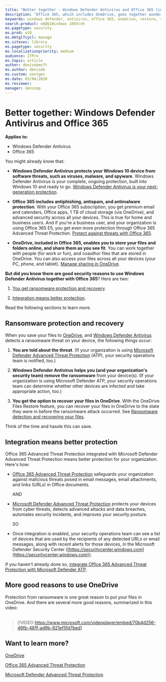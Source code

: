 ```yaml
---
title: "Better together - Windows Defender Antivirus and Office 365 (including OneDrive) - better protection from ransomware and cyberthreats"
description: "Office 365, which includes OneDrive, goes together wonderfully with Windows Defender Antivirus. Read this article to learn more."
keywords: windows defender, antivirus, office 365, onedrive, restore, ransomware
search.product: eADQiWindows 10XVcnh
ms.pagetype: security
ms.prod: w10
ms.mktglfcycl: manage
ms.sitesec: library
ms.pagetype: security
ms.localizationpriority: medium
audience: ITPro 
ms.topic: article 
author: denisebmsft
ms.author: deniseb
ms.custom: nextgen
ms.date: 03/04/2020
ms.reviewer: 
manager: dansimp
---
```


# Better together: Windows Defender Antivirus and Office 365

**Applies to:**

- Windows Defender Antivirus
- Office 365

You might already know that:

- **Windows Defender Antivirus protects your Windows 10 device from software threats, such as viruses, malware, and spyware**. Windows Defender Antivirus is your complete, ongoing protection, built into Windows 10 and ready to go. [Windows Defender Antivirus is your next-generation protection](https://docs.microsoft.com/windows/security/threat-protection/microsoft-defender-antivirus/microsoft-defender-antivirus-in-windows-10). 

- **Office 365 includes antiphishing, antispam, and antimalware protection**. With your Office 365 subscription, you get premium email and calendars, Office apps, 1 TB of cloud storage (via OneDrive), and advanced security across all your devices. This is true for home and business users. And if you're a business user, and your organization is using Office 365 E5, you get even more protection through Office 365 Advanced Threat Protection. [Protect against threats with Office 365](https://docs.microsoft.com/microsoft-365/security/office-365-security/protect-against-threats).

- **OneDrive, included in Office 365, enables you to store your files and folders online, and share them as you see fit**. You can work together with people (for work or fun), and coauthor files that are stored in OneDrive. You can also access your files across all your devices (your PC, phone, and tablet). [Manage sharing in OneDrive](https://docs.microsoft.com/OneDrive/manage-sharing).

**But did you know there are good security reasons to use Windows Defender Antivirus together with Office 365**? Here are two:

 1. [You get ransomware protection and recovery](#ransomware-protection-and-recovery).

 2. [Integration means better protection](#integration-means-better-protection).

Read the following sections to learn more.

## Ransomware protection and recovery

When you save your files to [OneDrive](https://docs.microsoft.com/onedrive), and [Windows Defender Antivirus](https://docs.microsoft.com/windows/security/threat-protection/microsoft-defender-antivirus/microsoft-defender-antivirus-in-windows-10) detects a ransomware threat on your device, the following things occur:

1. **You are told about the threat**. (If your organization is using [Microsoft Defender Advanced Threat Protection](https://docs.microsoft.com/windows/security/threat-protection) (ATP), your security operations team is notified, too.)

2. **Windows Defender Antivirus helps you (and your organization's security team) remove the ransomware** from your device(s). (If your organization is using Microsoft Defender ATP, your security operations team can determine whether other devices are infected and take appropriate action, too.)

3. **You get the option to recover your files in OneDrive**. With the OneDrive Files Restore feature, you can recover your files in OneDrive to the state they were in before the ransomware attack occurred. See [Ransomware detection and recovering your files](https://support.office.com/article/0d90ec50-6bfd-40f4-acc7-b8c12c73637f).

Think of the time and hassle this can save. 

## Integration means better protection

Office 365 Advanced Threat Protection integrated with Microsoft Defender Advanced Threat Protection means better protection for your organization. Here's how:

- [Office 365 Advanced Threat Protection](https://docs.microsoft.com/microsoft-365/security/office-365-security/office-365-atp) safeguards your organization against malicious threats posed in email messages, email attachments, and links (URLs) in Office documents.

    AND

- [Microsoft Defender Advanced Threat Protection](https://docs.microsoft.com/windows/security/threat-protection) protects your devices from cyber threats, detects advanced attacks and data breaches, automates security incidents, and improves your security posture.

    SO

- Once integration is enabled, your security operations team can see a list of devices that are used by the recipients of any detected URLs or email messages, along with recent alerts for those devices, in the Microsoft Defender Security Center ([https://securitycenter.windows.com](https://securitycenter.windows.com)).

If you haven't already done so, [integrate Office 365 Advanced Threat Protection with Microsoft Defender ATP](https://docs.microsoft.com/microsoft-365/security/office-365-security/integrate-office-365-ti-with-wdatp).

## More good reasons to use OneDrive

Protection from ransomware is one great reason to put your files in OneDrive. And there are several more good reasons, summarized in this video: <br/><br/>

> [!VIDEO https://www.microsoft.com/videoplayer/embed/70b4d256-46fb-481f-ad9b-921ef5fd7bed]

## Want to learn more?

[OneDrive](https://docs.microsoft.com/onedrive)

[Office 365 Advanced Threat Protection](https://docs.microsoft.com/microsoft-365/security/office-365-security/office-365-atp?view=o365-worldwide)

[Microsoft Defender Advanced Threat Protection](https://docs.microsoft.com/windows/security/threat-protection/)


